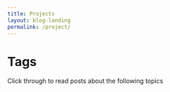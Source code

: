 ```yaml
---
title: Projects
layout: blog-landing
permalink: /project/
---
```

# Tags

Click through to read posts about the following topics

